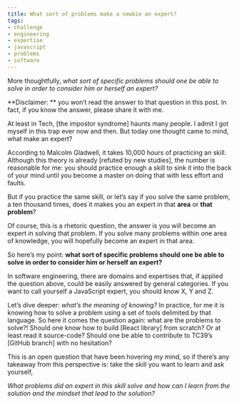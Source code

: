 ```yaml
---
title: What sort of problems make a newbie an expert?
tags:
- challenge
- engineering
- expertise
- javascript
- problems
- software
---
```

More thoughtfully, _what sort of specific problems should one be able to solve in order to consider him or herself an expert?_

**Disclaimer: ** you won’t read the answer to that question in this post. In fact, if you know the answer, please share it with me.

At least in Tech, [the impostor syndrome] haunts many people. I admit I got myself in this trap ever now and then. But today one thought came to mind, what make an expert?

According to Malcolm Gladwell, it takes 10,000 hours of practicing an skill. Although this theory is already [refuted by new studies], the number is reasonable for me: you should practice enough a skill to sink it into the back of your mind until you become a master on doing that with less effort and faults.

But if you practice the same skill, or let’s say if you solve the same problem, a ten thousand times, does it makes you an expert in that **area** or **that problem**?

Of course, this is a rhetoric question, the answer is you will become an expert in solving that problem. If you solve many problems within one area of knowledge, you will hopefully become an expert in that area.

So here’s my point: **what sort of specific problems should one be able to solve in order to consider him or herself an expert?**

In software engineering, there are domains and expertises that, if applied the question above, could be easily answered by general categories. If you want to call yourself a JavaScript expert, you should know X, Y and Z.

Let’s dive deeper: _what’s the meaning of knowing?_ In practice, for me it is knowing how to solve a problem using a set of tools delimited by that language. So here it comes the question again: what are the problems to solve?! Should one know how to build [React library] from scratch? Or at least read it source-code? Should one be able to contribute to TC39’s [GitHub branch] with no hesitation?

This is an open question that have been hovering my mind, so if there’s any takeaway from this perspective is: take the skill you want to learn and ask yourself,

_What problems did an expert in this skill solve and how can I learn from the solution and the mindset that lead to the solution?_

